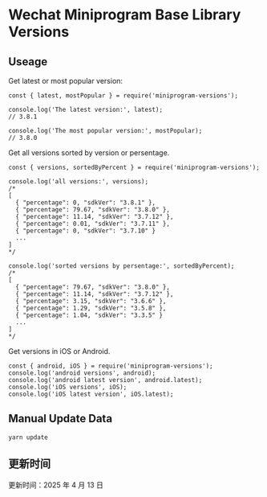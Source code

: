 
# Wechat Miniprogram Base Library Versions

## Useage

Get latest or most popular version:

```;
const { latest, mostPopular } = require('miniprogram-versions');

console.log('The latest version:', latest);
// 3.8.1

console.log('The most popular version:', mostPopular);
// 3.8.0

```

Get all versions sorted by version or persentage.

```
const { versions, sortedByPercent } = require('miniprogram-versions');

console.log('all versions:', versions);
/*
[
  { "percentage": 0, "sdkVer": "3.8.1" },
  { "percentage": 79.67, "sdkVer": "3.8.0" },
  { "percentage": 11.14, "sdkVer": "3.7.12" },
  { "percentage": 0.01, "sdkVer": "3.7.11" },
  { "percentage": 0, "sdkVer": "3.7.10" }
  ...
]
*/

console.log('sorted versions by persentage:', sortedByPercent);
/*
[
  { "percentage": 79.67, "sdkVer": "3.8.0" },
  { "percentage": 11.14, "sdkVer": "3.7.12" },
  { "percentage": 3.15, "sdkVer": "3.6.6" },
  { "percentage": 1.29, "sdkVer": "3.5.8" },
  { "percentage": 1.04, "sdkVer": "3.3.5" }
  ...
]
*/
```

Get versions in iOS or Android.

```
const { android, iOS } = require('miniprogram-versions');
console.log('android versions', android);
console.log('android latest version', android.latest);
console.log('iOS versions', iOS);
console.log('iOS latest version', iOS.latest);
```

## Manual Update Data

```
yarn update
```

## 更新时间

更新时间：2025 年 4 月 13 日
